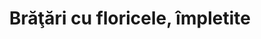 ---
layout: post
title: "Brăţări cu floricele, împletite"
description: "Brăţări cu floricele, împletite."
img: "/assets/img/bratari-cu-floricele-impletite-1.jpg"
img2: "/assets/img/bratari-cu-floricele-impletite-2.jpg"
colors: "diverse"
price: "6 RON /buc"
vertical: true
---